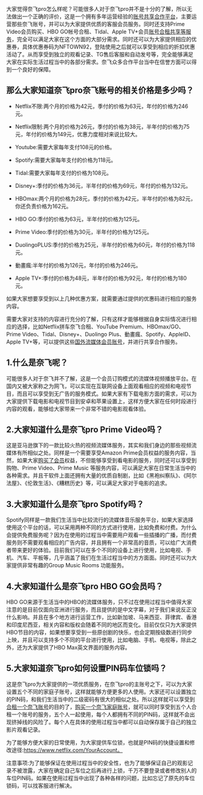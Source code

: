 大家觉得奈飞pro怎么样呢？可能很多人对于奈飞pro并不是十分的了解，所以无法做出一个正确的评价，这是一个拥有多年运营经验的[账号共享合作平台](https://netflix101.com/shared-netflix-account/)，主要运营那些奈飞账号，并可以为大家提供优质的客服会员服务。同时还支持Prime Video会员购买、HBO GO帐号合租、Tidal、Apple TV+会员[账号合租共享等服务](https://netflix101.com/shared-netflix-account/)，完全可以满足大家在这个方面的大部分需求。同时还可以为大家提供相应的优惠券，具体优惠券码为NFTOWN92，登陆使用之后就可以享受到相应的折扣优惠活动了。从而享受到独立的观看记录、TG售后客服和自动发号等，完全能够满足大家在实际生活过程当中的各部分需求。奈飞众多合作平台当中在信誉方面可以得到一个良好的保障。

## 那么大家知道奈飞pro奈飞账号的相关价格是多少吗？

- Netflix不限:两个月的价格为42元，季付的价格为63元，年付的价格为246元。
    
- Netflix限制:两个月的价格为26元，季付的价格为38元，半年付的价格为75元，年付的价格为149元，优惠力度相对来说比较大。
    
- Youtube:需要大家每年支付108元的价格。
    
- Spotify:需要大家每年支付的价格为118元。
    
- Tidal:需要大家每年支付的价格为108元。
    
- Disney+:季付的价格为36元，半年付的价格为69元，年付的价格为132元。
    
- HBOmax:两个月的价格为28元，季付的价格为42元，半年付的价格为82元，你还负责价格为162元。
    
- HBO GO:季付的价格为63元，半年付的价格为125元。
    
- Prime Video:季付的价格为30元，半年付的价格为125元。
    
- DuolingoPLUS:季付的价格为25元，半年付的价格为60元，年付的价格为118元。
    
- 動畫瘋:半年付的价格为126元，年付的价格为246元。
    
- Apple TV+:季付的价格为48元，半年付的价格为92元，年付的价格为180元。
    

如果大家想要享受到以上几种优惠方案，就需要通过提供的优惠码进行相应的服务内容。

需要大家对支持的内容进行充分的了解，只有这样才能够根据自身实际情况进行相应的选择，比如Netflix拼车奈飞合租、YouTube Premium、HBOmax/GO、Prime Video、Tidal、Disney+、Duolingo Plus、動畫瘋、Spotify、AppleID、Apple TV+等，可以提供这些[国外流媒体会员账号](https://netflix101.com/shared-netflix-account/)，并进行共享合作服务。

## 1.什么是奈飞呢？

可能很多人对于奈飞并不了解，这是一个会员订购模式的流媒体视频播放平台。在国内又被大家称之为网飞，可以实现在互联网设备上面观看相应的视频和电视节目，而且可以享受到无广告的服务模式。如果大家有下载电影方面的需求，可以为大家提供下载电影和电视节目到安卓和苹果设置上，这样方便大家在任何时段进行内容的观看，能够给大家带来一个非常不错的电影观看体验。

## 2.大家知道什么是奈飞pro Prime Video吗？

这是亚马逊旗下的一款比较火热的视频流媒体服务，其实和我们身边的那些视频流媒体有所相似之处。同样是一个需要享受Amazon Prime会员权益的服务内容，当然，如果大家[购买了会员](https://netflix101.com/shared-netflix-account/)权益，不但能够享受到看电影的服务，同时还可以享受到购物、Prime Video、Prime Music 等服务内容，可以满足大家在日常生活当中的各种需求。并且干软件上面还拥有大量的优质自制剧，比如《黑袍纠察队》、《阿尔法屋》、《伦敦生活》、《糟糕历史》等，可以满足大家对于电影的追求。

## 3.大家知道什么是奈飞pro Spotify吗？

Spotify同样是一款我们生活当中比较流行的流媒体音乐服务平台，如果大家选择使用这个平台的话，可以采用两种不同的方式进行使用，比如免费和付费。为什么会提供免费服务呢？因为在使用的过程当中需要用户观看一些插播的广播，而付费服务则不需要观看相应的广告内容，并且拥有一个非常高的音质，可以给广大消费者带来更好的体验。目前我们可以在多个不同的设备上进行使用，比如电视、手机、汽车、平板等，几乎涵盖了我们在生活过程当中的方方面面。同时还可以为大家提供非常有趣的Group Music Rooms 功能服务。

## 4.大家知道什么是奈飞pro HBO GO会员吗？

HBO GO来源于生活当中的HBO的流媒体服务，只不过在使用过程当中值得大家注意的是目前仅面向亚洲进行服务，而且提供的是中文字幕，对于我们来说反正没什么影响。并且在多个地方进行运营工作，比如新加坡、马来西亚、菲律宾、香港和印度尼西亚，相关内容和版权会随着不同的地区而变化。目前仅仅只为大家提供HBO节目的内容，如果想要享受到一些原创剧的快乐，也会定期按级数进行同步上映，并且可以支持多个不同的平台进行使用，比如电脑、手机、电视等，除此之外，还为大家提供了HBO Max英文界面的服务内容。

## 5.大家知道奈飞pro如何设置PIN码车位锁吗？

这是奈飞pro为大家提供的一项优质服务，在奈飞pro的主账号之下，可以为大家设置五个不同的家庭子账号，这样就能够方便更多的人使用。大家还可以设置独立的PIN码，和我们生活当中的二级密码有很大的相似之处。所以这样就可以享受到[合租一个奈飞账号](https://netflix101.com/shared-netflix-account/)的目的了，[购买一个奈飞家庭账号](https://netflix101.com/shared-netflix-account/)，就可以同时享受到五个人合租一个账号的服务，五个人一起使用，每个人都拥有不同的PIN码，这样就不会出现挤掉线的风险了。每个人在具体的使用过程当中都可以自动保存属于自己的独立影片观看记录。

为了能够方便大家的日常使用，为大家提供车位锁，也就是PIN码的快捷设置和修改途径:https://www.netflix.com/YourAccount。

注意事项:为了能够保证在使用过程当中的安全性，也为了能够保证自己的观影记录不被泄露，大家在确定自己车位之后再进行上锁，千万不要登录或者修改别人的车位PIN码。如果在使用过程当中出现了各种各样的问题，比如忘记了原先的车位锁码，可以找客服进行解决。
